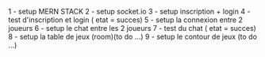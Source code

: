 1 - setup MERN STACK 
2 - setup socket.io
3 - setup inscription + login
4 - test d'inscription et login ( etat = succes)
5 - setup la connexion entre 2 joueurs 
6 - setup le chat entre les 2 joueurs
7 - test du chat ( etat = succes)
8 - setup la table de jeux (room)(to do ...)
9 - setup le contour de jeux (to do ...)
